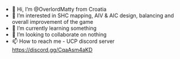 - 👋 Hi, I’m @OverlordMatty from Croatia
- 👀 I’m interested in SHC mapping, AIV & AIC design, balancing and overall improvement of the game
- 🌱 I’m currently learning something
- 💞️ I’m looking to collaborate on nothing
- 📫 How to reach me - UCP discord server https://discord.gg/CqaAsm4aKD

<!---
OverlordMatty/OverlordMatty is a ✨ special ✨ repository because its `README.md` (this file) appears on your GitHub profile.
You can click the Preview link to take a look at your changes.
--->
